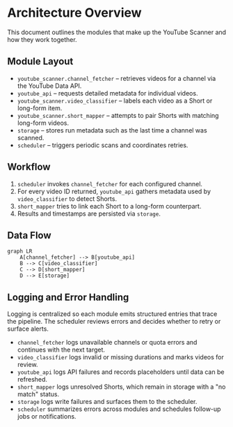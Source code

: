 # Architecture Overview

This document outlines the modules that make up the YouTube Scanner and how they work together.

## Module Layout

- `youtube_scanner.channel_fetcher` – retrieves videos for a channel via the YouTube Data API.
- `youtube_api` – requests detailed metadata for individual videos.
- `youtube_scanner.video_classifier` – labels each video as a Short or long-form item.
- `youtube_scanner.short_mapper` – attempts to pair Shorts with matching long-form videos.
- `storage` – stores run metadata such as the last time a channel was scanned.
- `scheduler` – triggers periodic scans and coordinates retries.

## Workflow

1. `scheduler` invokes `channel_fetcher` for each configured channel.
2. For every video ID returned, `youtube_api` gathers metadata used by `video_classifier` to detect Shorts.
3. `short_mapper` tries to link each Short to a long-form counterpart.
4. Results and timestamps are persisted via `storage`.

## Data Flow

```mermaid
graph LR
    A[channel_fetcher] --> B[youtube_api]
    B --> C[video_classifier]
    C --> D[short_mapper]
    D --> E[storage]
```

## Logging and Error Handling

Logging is centralized so each module emits structured entries that trace the pipeline. The scheduler reviews errors and decides whether to retry or surface alerts.

- `channel_fetcher` logs unavailable channels or quota errors and continues with the next target.
- `video_classifier` logs invalid or missing durations and marks videos for review.
- `youtube_api` logs API failures and records placeholders until data can be refreshed.
- `short_mapper` logs unresolved Shorts, which remain in storage with a "no match" status.
- `storage` logs write failures and surfaces them to the scheduler.
- `scheduler` summarizes errors across modules and schedules follow-up jobs or notifications.

